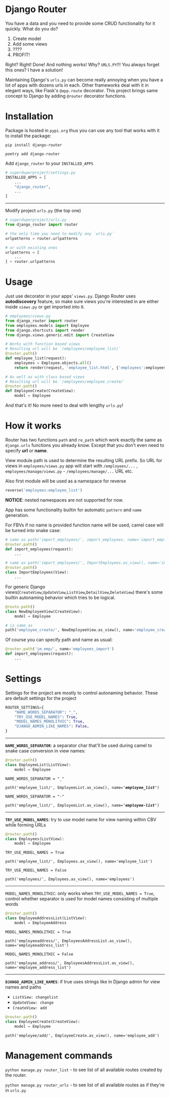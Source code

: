 # Django Router

You have a data and you need to provide some CRUD functionality for it quickly. What do you do?

1. Create model
2. Add some views
3. ????
4. PROFIT!

Right? Right! Done! And nothing works! Why? `URLS.PY`!!! You always forget this ones? I have a solution!

Maintaining Django's `urls.py` can become really annoying when you have a lot of apps with dozens urls in each. Other frameworks deal with it in elegant ways, like Flask's `@app.route` decorator. This project brings same concept to Django by adding `@router` decorator functions.

# Installation

Package is hosted in `pypi.org` thus you can use any tool that works with it to install the package:

`pip install django-router`

`poetry add django-router`

Add `django_router` to your `INSTALLED_APPS`

```python
# superduperproject/settings.py
INSTALLED_APPS = [
    ...
    "django_router",
    ...
]
```

---

Modify project `urls.py` (the top one)

```python
# superduperproject/urls.py
from django_router import router

# the only time you need to modify any `urls.py`
urlpatterns = router.urlpatterns

# or with existing ones
urlpatterns = [
    ...
] + router.urlpatterns
```

# Usage

Just use decorator in your apps' `views.py`. Django Router uses **autodiscovery** feature, so make sure views you're interested in are either inside `views.py` or get imported into it.

```python
# employees/views.py
from django_router import router
from employees.models import Employee
from django.shortcuts import render
from django.views.generic.edit import CreateView

# Works with function based views
# Resulting url will be `/employees/employee_list/`
@router.path()
def employee_list(request):
    employees = Employee.objects.all()
    return render(request, 'employee_list.html', {'employees':employees})

# As well as with class based views
# Resulting url will be `/employees/employee_create/`
@router.path()
def EmployeeCreate(CreateView):
    model = Employee

```

And that's it! No more need to deal with lengthy `urls.py`!

# How it works

Router has two functions `path` and `re_path` which work exactly the same as `django.urls` functions you already know. Except that you don't even need to specify **url** or **name**.

View module path is used to determine the resulting URL prefix. So URL for views in `employees/views.py` app will start with `/employees/...` , `employees/manage/views.py` - `/employees/manage/...` URL etc.

Also first module will be used as a namespace for reverse

```python
reverse('employees:employee_list')
```

**NOTICE**: nested namespaces are not supported for now.

App has some functionality builtin for automatic `pattern` and `name` generation.

For FBVs if no name is provided function name will be used, camel case will be turned into snake case:

```python
# same as path('import_employees/', import_employees, name='import_employees')
@router.path()
def import_employees(request):
    ...

# same as path('import_employees/', ImportEmployees.as_view(), name='import_employees')
@router.path()
class ImportEmployees(View):
    ...
```

For generic Django views(`CreateView`,`UpdateView`,`ListView`,`DetailView`,`DeleteView`) there's some builtin autonaming behavior which tries to be logical.

```python
@route.path()
class NewEmployeeView(CreateView):
    model = Employee

# is same as
path('employee_create/', NewEmployeeView.as_view(), name='employee_create')

```

Of course you can specify path and name as usual:

```python
@router.path('im_emp/', name='employees_import')
def import_employees(request):
    ...
```

# Settings

Settings for the project are mostly to control autonaming behavior.
These are default settings for the project

```python
ROUTER_SETTINGS={
    "NAME_WORDS_SEPARATOR": "_",
    "TRY_USE_MODEL_NAMES": True,
    "MODEL_NAMES_MONOLITHIC": True,
    "DJANGO_ADMIN_LIKE_NAMES": False,
}
```

---

**`NAME_WORDS_SEPARATOR`**: a separator char that'll be used during camel to snake case conversion in view names:

```python
@router.path()
class EmployeeList(ListView):
    model = Employee
```

`NAME_WORDS_SEPARATOR = "_"`

`path('employee_list/', EmployeeList.as_view(), name=`**_`'employee_list'`_**`)`

`NAME_WORDS_SEPARATOR = "-"`

`path('employee_list/', EmployeeList.as_view(), name=`**_`'employee-list'`_**`)`

---

**`TRY_USE_MODEL_NAMES`**: try to use model name for view naming within CBV while forming URLs

```python
@router.path()
class Employees(ListView):
    model = Employee
```

`TRY_USE_MODEL_NAMES = True`

`path('employee_list/', Employees.as_view(), name='employee_list')`

`TRY_USE_MODEL_NAMES = False`

`path('employees/', Employees.as_view(), name='employees')`

---

`MODEL_NAMES_MONOLITHIC`: only works when `TRY_USE_MODEL_NAMES = True`, control whether separator is used for model names consisting of multiple words

```python
@router.path()
class EmployeeAddressList(ListView):
    model = EmployeeAddress
```

`MODEL_NAMES_MONOLITHIC = True`

`path('employeeaddress/', EmployeesAddressList.as_view(), name='employeeaddress_list')`

`MODEL_NAMES_MONOLITHIC = False`

`path('employee_address/', EmployeesAddressList.as_view(), name='employee_address_list')`

---

**`DJANGO_ADMIN_LIKE_NAMES`**: if true uses strings like in Django admin for view names and paths

-   `ListView: changelist`
-   `UpdateView: change`
-   `CreateView: add`

```python
@router.path()
class EmployeeCreate(CreateView):
    model = Employee
```

`path('employee/add/', EmployeeCreate.as_view(), name='employee_add')`

# Management commands

`python manage.py router_list` - to see list of all available routes created by the router.

`python manage.py router_urls` - to see list of all available routes as if they're in `urls.py`
